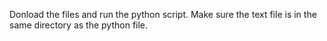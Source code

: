 Donload the files and run the python script. Make sure the text file is in the same directory as the python file.

